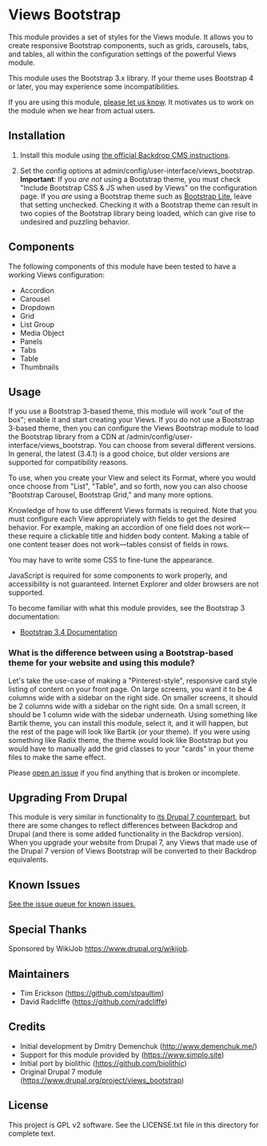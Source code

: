 Views Bootstrap
===============

This module provides a set of styles for the Views module. It allows you to
create responsive Bootstrap components, such as grids, carousels, tabs, and
tables, all within the configuration settings of the powerful Views module.

This module uses the Bootstrap 3.x library. If your theme uses Bootstrap 4 or
later, you may experience some incompatibilities.

If you are using this module, [please let us know](https://github.com/backdrop-contrib/views_bootstrap/issues/27).
It motivates us to work on the module when we hear from actual users.

Installation
------------

1) Install this module using [the official Backdrop CMS instructions](https://backdropcms.org/guide/modules).

2) Set the config options at admin/config/user-interface/views_bootstrap. **Important**: If you _are not_ using a Bootstrap theme, you must check "Include Bootstrap CSS & JS when used by Views" on the configuration page. If you _are_ using a Bootstrap theme such as [Bootstrap Lite](https://backdropcms.org/project/bootstrap_lite), leave that setting unchecked. Checking it with a Bootstrap theme can result in two copies of the Bootstrap library being loaded, which can give rise to undesired and puzzling behavior.

Components
----------

The following components of this module have been tested to have a working Views configuration:

- Accordion
- Carousel
- Dropdown
- Grid
- List Group
- Media Object
- Panels
- Tabs
- Table
- Thumbnails

Usage
-----

If you use a Bootstrap 3-based theme, this module will work "out of the box"; enable it and start creating your Views. If you do not use a Bootstrap 3-based theme, then you can configure the Views Bootstrap module to load the Bootstrap library from a CDN at /admin/config/user-interface/views_bootstrap. You can choose from several different versions. In general, the latest (3.4.1) is a good choice, but older versions are supported for compatibility reasons.

To use, when you create your View and select its Format, where you would once choose from "List", "Table", and so forth, now you can also choose "Bootstrap Carousel, Bootstrap Grid," and many more options.

Knowledge of how to use different Views formats is required. Note that you must configure each View appropriately with fields to get the desired behavior. For example, making an accordion of one field does not work—these require a clickable title and hidden body content.  Making a table of one content teaser does not work—tables consist of fields in rows.

You may have to write some CSS to fine-tune the appearance. 

JavaScript is required for some components to work properly, and accessibility is not guaranteed. Internet Explorer and older browsers are not supported.

To become familiar with what this module provides, see the Bootstrap 3 documentation:

* [Bootstrap 3.4 Documentation](https://getbootstrap.com/docs/3.4/)

### What is the difference between using a Bootstrap-based theme for your website and using this module?

Let's take the use-case of making a "Pinterest-style", responsive card style listing of content on your front page.  On large screens, you want it to be 4 columns wide with a sidebar on the right side.  On smaller screens, it should be 2 columns wide with a sidebar on the right side.  On a small screen, it should be 1 column wide with the sidebar underneath.  Using something like Bartik theme, you can install this module, select it, and it will happen, but the rest of the page will look like Bartik (or your theme).  If you were using something like Radix theme, the theme would look like Bootstrap but you would have to manually add the grid classes to your "cards" in your theme files to make the same effect.

Please [open an issue](https://github.com/backdrop-contrib/views_bootstrap/issues) if you find anything that is broken or incomplete.

Upgrading From Drupal
---------------------

This module is very similar in functionality to [its Drupal 7 counterpart](https://drupal.org/project/views_bootstrap), but there are some changes to reflect differences between Backdrop and Drupal (and there is some added functionality in the Backdrop version). When you upgrade your website from Drupal 7, any Views that made use of the Drupal 7 version of Views Bootstrap will be converted to their Backdrop equivalents.

Known Issues
------------

[See the issue queue for known issues.](https://github.com/backdrop-contrib/views_bootstrap/issues)

Special Thanks
--------------

Sponsored by WikiJob <https://www.drupal.org/wikijob>.

Maintainers
-----------

- Tim Erickson (https://github.com/stpaultim)
- David Radcliffe (https://github.com/radcliffe)

Credits
-----------

- Initial development by Dmitry Demenchuk (http://www.demenchuk.me/)
- Support for this module provided by (https://www.simplo.site)
- Initial port by biolithic (https://github.com/biolithic)
- Original Drupal 7 module (https://www.drupal.org/project/views_bootstrap)

License
-------

This project is GPL v2 software. See the LICENSE.txt file in this directory for complete text.
